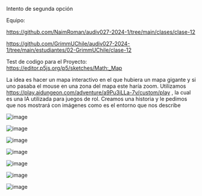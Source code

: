 Intento de segunda opción

Equipo:

https://github.com/NaimRoman/audiv027-2024-1/tree/main/clases/clase-12

https://github.com/GrimmUChile/audiv027-2024-1/tree/main/estudiantes/02-GrimmUChile/clase-12

Test de codigo para el Proyecto: https://editor.p5js.org/p5/sketches/Math:_Map

La idea es hacer un mapa interactivo en el que hubiera un mapa gigante y si uno pasaba el mouse en una zona del mapa este haría zoom. Utilizamos https://play.aidungeon.com/adventure/a9Pu3iLLa-7v/custom/play , la cual es una IA utilizada para juegos de rol. Creamos una historia y le pedimos que nos mostrará con imágenes como es el entorno que nos describe

![image](https://github.com/disenoUChile/audiv027-2024-1/assets/163590875/2a05c83a-5038-4d47-96bf-1596beef229d)

![image](https://github.com/Marijou/audiv027-2024-1/assets/163590875/d4d9021a-a027-4964-b2a5-d04282311875)

![image](https://github.com/Marijou/audiv027-2024-1/assets/163590875/5838fc8f-f0fd-4698-9917-ed21bb8aca6f)

![image](https://github.com/Marijou/audiv027-2024-1/assets/163590875/b9a47b2d-aa61-4d4d-9228-8faaa9cac97b)

![image](https://github.com/Marijou/audiv027-2024-1/assets/163590875/1ee6b966-4435-4338-9096-1c723609834d)

![image](https://github.com/Marijou/audiv027-2024-1/assets/163590875/b83e4c9a-018f-49b4-9b2e-e01ed43200f0)

![image](https://github.com/Marijou/audiv027-2024-1/assets/163590875/8d48292b-30fb-475b-a665-d03b9a1ca990)

